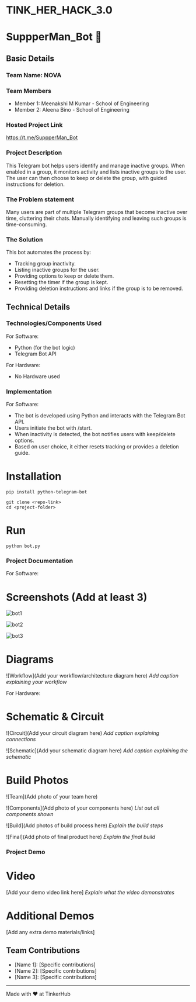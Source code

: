# TINK_HER_HACK_3.0
# SuppperMan_Bot 🎯


## Basic Details
### Team Name: NOVA


### Team Members
- Member 1: Meenakshi M Kumar - School of Engineering
- Member 2: Aleena Bino - School of Engineering


### Hosted Project Link
https://t.me/SuppperMan_Bot

### Project Description
This Telegram bot helps users identify and manage inactive groups. When enabled in a group, it monitors activity and lists inactive groups to the user. The user can then choose to keep or delete the group, with guided instructions for deletion.

### The Problem statement
Many users are part of multiple Telegram groups that become inactive over time, cluttering their chats. Manually identifying and leaving such groups is time-consuming.

### The Solution
This bot automates the process by:
  * Tracking group inactivity.
  * Listing inactive groups for the user.
  * Providing options to keep or delete them.
  * Resetting the timer if the group is kept.
  * Providing deletion instructions and links if the group is to be removed.

## Technical Details
### Technologies/Components Used
For Software:
- Python (for the bot logic)
- Telegram Bot API

For Hardware:
- No Hardware used

### Implementation
For Software:
- The bot is developed using Python and interacts with the Telegram Bot API.
- Users initiate the bot with /start.
- When inactivity is detected, the bot notifies users with keep/delete options.
- Based on user choice, it either resets tracking or provides a deletion guide.

# Installation
```
pip install python-telegram-bot
```
```
git clone <repo-link>
cd <project-folder>
```
# Run
```
python bot.py
```

### Project Documentation
For Software:

# Screenshots (Add at least 3)


![bot1](https://github.com/user-attachments/assets/4237888e-874b-4180-8a28-8516b2a84405)

![bot2](https://github.com/user-attachments/assets/5110afa1-06f1-4b72-90e9-29b0f4d78ea2)

![bot3](https://github.com/user-attachments/assets/9d7200db-6aeb-488b-b39a-12d1e721d769)

# Diagrams
![Workflow](Add your workflow/architecture diagram here)
*Add caption explaining your workflow*

For Hardware:

# Schematic & Circuit
![Circuit](Add your circuit diagram here)
*Add caption explaining connections*

![Schematic](Add your schematic diagram here)
*Add caption explaining the schematic*

# Build Photos
![Team](Add photo of your team here)


![Components](Add photo of your components here)
*List out all components shown*

![Build](Add photos of build process here)
*Explain the build steps*

![Final](Add photo of final product here)
*Explain the final build*

### Project Demo
# Video




[Add your demo video link here]
*Explain what the video demonstrates*

# Additional Demos
[Add any extra demo materials/links]

## Team Contributions
- [Name 1]: [Specific contributions]
- [Name 2]: [Specific contributions]
- [Name 3]: [Specific contributions]

---
Made with ❤️ at TinkerHub
